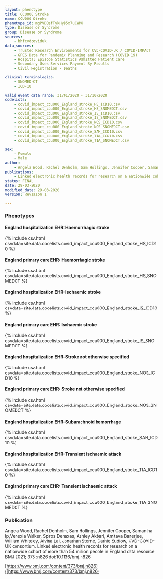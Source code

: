 ```yaml
---
layout: phenotype
title: CCU000 Stroke
name: CCU000 Stroke
phenotype_id: mgPVDQefTykHyD5x7uCWMX
type: Disease or Syndrome
group: Disease or Syndrome
sources:
    - bhfcvdcoviduk
data_sources:
    - Trusted Research Environments for CVD-COVID-UK / COVID-IMPACT
    - GPES Data for Pandemic Planning and Research (COVID-19)
    - Hospital Episode Statistics Admitted Patient Care
    - Secondary Uses Services Payment By Results
    - Civil Registration - Deaths

clinical_terminologies:
    - SNOMED-CT
    - ICD-10

valid_event_data_range: 31/01/2020 - 31/10/2020
codelists:
    - covid_impact_ccu000_England_stroke_HS_ICD10.csv
    - covid_impact_ccu000_England_stroke_HS_SNOMEDCT.csv
    - covid_impact_ccu000_England_stroke_IS_ICD10.csv
    - covid_impact_ccu000_England_stroke_IS_SNOMEDCT.csv
    - covid_impact_ccu000_England_stroke_NOS_ICD10.csv
    - covid_impact_ccu000_England_stroke_NOS_SNOMEDCT.csv
    - covid_impact_ccu000_England_stroke_SAH_ICD10.csv
    - covid_impact_ccu000_England_stroke_TIA_ICD10.csv
    - covid_impact_ccu000_England_stroke_TIA_SNOMEDCT.csv

sex:
    - Female
    - Male
author:
    - Angela Wood, Rachel Denholm, Sam Hollings, Jennifer Cooper, Samantha Ip,Venexia Walker, Spiros Denaxas, Ashley Akbari, Amitava Banerjee, William Whiteley, Alvina Lai, Jonathan Sterne, Cathie Sudlow, CVD-COVID-UK consortium
publications:
    - Linked electronic health records for research on a nationwide cohort of more than 54 million people in England data resource
status: FINAL
date: 29-03-2020
modified_date: 29-03-2020
version: Revision 1

---
```


### Phenotypes

#### England hospitalization EHR: Haemorrhagic stroke 
{% include csv.html csvdata=site.data.codelists.covid_impact_ccu000_England_stroke_HS_ICD10 %}
#### England primary care EHR: Haemorrhagic stroke 
{% include csv.html csvdata=site.data.codelists.covid_impact_ccu000_England_stroke_HS_SNOMEDCT %}
#### England hospitalization EHR: Ischaemic stroke 
{% include csv.html csvdata=site.data.codelists.covid_impact_ccu000_England_stroke_IS_ICD10 %}
#### England primary care EHR: Ischaemic stroke 
{% include csv.html csvdata=site.data.codelists.covid_impact_ccu000_England_stroke_IS_SNOMEDCT %}
#### England hospitalization EHR: Stroke not otherwise specified 
{% include csv.html csvdata=site.data.codelists.covid_impact_ccu000_England_stroke_NOS_ICD10 %}
#### England primary care EHR: Stroke not otherwise specified 
{% include csv.html csvdata=site.data.codelists.covid_impact_ccu000_England_stroke_NOS_SNOMEDCT %}
#### England hospitalization EHR: Subarachnoid hemorrhage 
{% include csv.html csvdata=site.data.codelists.covid_impact_ccu000_England_stroke_SAH_ICD10 %}
#### England hospitalization EHR: Transient ischaemic attack 
{% include csv.html csvdata=site.data.codelists.covid_impact_ccu000_England_stroke_TIA_ICD10 %}
#### England primary care EHR: Transient ischaemic attack 
{% include csv.html csvdata=site.data.codelists.covid_impact_ccu000_England_stroke_TIA_SNOMEDCT %}

### Publication


Angela Wood, Rachel Denholm, Sam Hollings, Jennifer Cooper, Samantha Ip,Venexia Walker, Spiros Denaxas, Ashley Akbari, Amitava Banerjee, William Whiteley, Alvina Lai, Jonathan Sterne, Cathie Sudlow, CVD-COVID-UK consortium. 
Linked electronic health records for research on a nationwide cohort of more than 54 million people in England data resource BMJ 2021; 373 :n826 doi:10.1136/bmj.n826

[https://www.bmj.com/content/373/bmj.n826]([https://www.bmj.com/content/373/bmj.n826)



